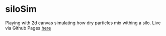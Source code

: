 # siloSim

Playing with 2d canvas simulating how dry particles mix withing a silo. 
Live via Github Pages [here](rac22.github.io/siloSim)
